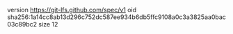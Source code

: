 version https://git-lfs.github.com/spec/v1
oid sha256:1a14cc8ab13d296c752dc587ee934b6db5ffc9108a0c3a3825aa0bac03c89bc2
size 12
